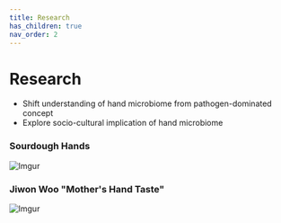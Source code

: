 ```yaml
---
title: Research
has_children: true
nav_order: 2
---
```


# Research
- Shift understanding of hand microbiome from pathogen-dominated concept
- Explore socio-cultural implication of hand microbiome

### Sourdough Hands
![Imgur](https://i.imgur.com/Ao4DxbV.jpg)

### Jiwon Woo "Mother's Hand Taste"
![Imgur](https://i.imgur.com/4LYT9mP.jpg)
